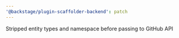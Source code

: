 ```yaml
---
'@backstage/plugin-scaffolder-backend': patch
---
```


Stripped entity types and namespace before passing to GitHub API
